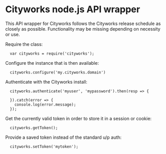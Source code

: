 # Cityworks node.js API wrapper

This API wrapper for Cityworks follows the Cityworks release schedule as closely as possible. Functionality may be missing depending on necessity or use.

Require the class:

      var cityworks = require('cityworks');

Configure the instance that is then available:

      cityworks.configure('my.cityworks.domain')

Authenticate with the Cityworks install:

      cityworks.authenticate('myuser', 'mypassword').then(resp => {

      }).catch(error => {
        console.log(error.message);
      });


Get the currently valid token in order to store it in a session or cookie:

      cityworks.getToken();

Provide a saved token instead of the standard u/p auth:

      cityworks.setToken('mytoken');
